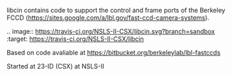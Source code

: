 libcin contains code to support the control and frame ports of the
Berkeley FCCD (https://sites.google.com/a/lbl.gov/fast-ccd-camera-systems).

.. image:: https://travis-ci.org/NSLS-II-CSX/libcin.svg?branch=sandbox   :target: https://travis-ci.org/NSLS-II-CSX/libcin

Based on code avaliable at https://bitbucket.org/berkeleylab/lbl-fastccds

Started at 23-ID (CSX) at NSLS-II
